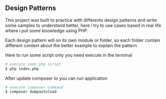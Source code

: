 ## Design Patterns

This project was built to practice with differents design patterns and write some xamples to understand better, here i try to use cases based in real life where i put some knowledge using PHP.

Each design pattern will on its own module or folder, so each folder contain different context about the better example to explain the pattern

Here to run some script only you need execute in the terminal
```bash
# execute some php script
$ php index.php
```

After update composer to you can run application
```bash
# execute composer command
$ composer dumpautoload
```
